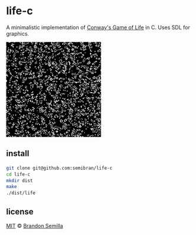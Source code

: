 # life-c
A minimalistic implementation of [Conway's Game of Life](https://en.wikipedia.org/wiki/Conway's_Game_of_Life) in C. Uses SDL for graphics.

![screenshot](life.png)

## install
```sh
git clone git@github.com:semibran/life-c
cd life-c
mkdir dist
make
./dist/life
```

## license
[MIT](https://opensource.org/licenses/MIT) © [Brandon Semilla](https://git.io/semibran)
